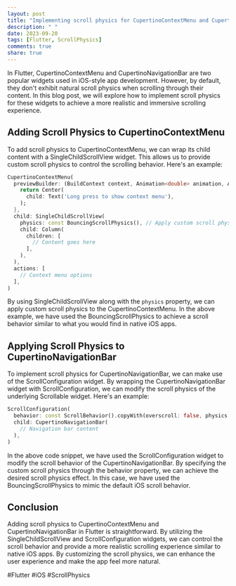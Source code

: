 ```yaml
---
layout: post
title: "Implementing scroll physics for CupertinoContextMenu and CupertinoNavigationBar in Flutter"
description: " "
date: 2023-09-20
tags: [Flutter, ScrollPhysics]
comments: true
share: true
---
```


In Flutter, CupertinoContextMenu and CupertinoNavigationBar are two popular widgets used in iOS-style app development. However, by default, they don't exhibit natural scroll physics when scrolling through their content. In this blog post, we will explore how to implement scroll physics for these widgets to achieve a more realistic and immersive scrolling experience.

## Adding Scroll Physics to CupertinoContextMenu

To add scroll physics to CupertinoContextMenu, we can wrap its child content with a SingleChildScrollView widget. This allows us to provide custom scroll physics to control the scrolling behavior. Here's an example:

```dart
CupertinoContextMenu(
  previewBuilder: (BuildContext context, Animation<double> animation, Animation<double> secondaryAnimation) {
    return Center(
      child: Text('Long press to show context menu'),
    );
  },
  child: SingleChildScrollView(
    physics: const BouncingScrollPhysics(), // Apply custom scroll physics
    child: Column(
      children: [
        // Content goes here
      ],
    ),
  ),
  actions: [
    // Context menu options
  ],
)
```

By using SingleChildScrollView along with the `physics` property, we can apply custom scroll physics to the CupertinoContextMenu. In the above example, we have used the BouncingScrollPhysics to achieve a scroll behavior similar to what you would find in native iOS apps.

## Applying Scroll Physics to CupertinoNavigationBar

To implement scroll physics for CupertinoNavigationBar, we can make use of the ScrollConfiguration widget. By wrapping the CupertinoNavigationBar widget with ScrollConfiguration, we can modify the scroll physics of the underlying Scrollable widget. Here's an example:

```dart
ScrollConfiguration(
  behavior: const ScrollBehavior().copyWith(overscroll: false, physics: const BouncingScrollPhysics()), // Apply custom scroll physics
  child: CupertinoNavigationBar(
    // Navigation bar content
  ),
)
```

In the above code snippet, we have used the ScrollConfiguration widget to modify the scroll behavior of the CupertinoNavigationBar. By specifying the custom scroll physics through the behavior property, we can achieve the desired scroll physics effect. In this case, we have used the BouncingScrollPhysics to mimic the default iOS scroll behavior.

## Conclusion

Adding scroll physics to CupertinoContextMenu and CupertinoNavigationBar in Flutter is straightforward. By utilizing the SingleChildScrollView and ScrollConfiguration widgets, we can control the scroll behavior and provide a more realistic scrolling experience similar to native iOS apps. By customizing the scroll physics, we can enhance the user experience and make the app feel more natural.

#Flutter #iOS #ScrollPhysics
